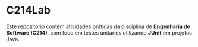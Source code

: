 # C214Lab

Este repositório contém atividades práticas da disciplina de **Engenharia de Software (C214)**, com foco em testes unitários utilizando **JUnit** em projetos Java.

